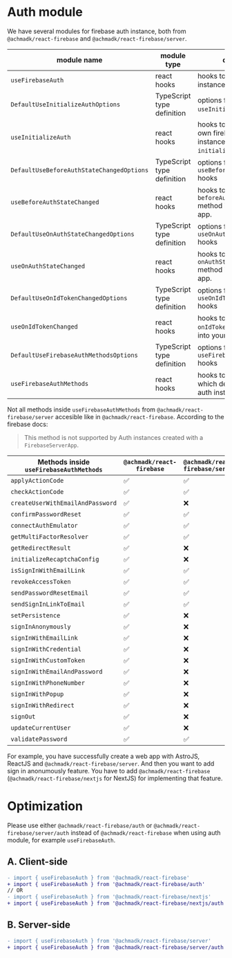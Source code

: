 # Auth module
We have several modules for firebase auth instance, both from `@achmadk/react-firebase` and `@achmadk/react-firebase/server`.

| module name | module type | description |
| --- | --- | --- |
| `useFirebaseAuth` | react hooks | hooks to get firebase auth instance |
| `DefaultUseInitializeAuthOptions` | TypeScript type definition | options for `useInitializeAuth` hooks |
| `useInitializeAuth` | react hooks | hooks to easily create your own firebase analytics instances with `initializeAuth` method |
| `DefaultUseBeforeAuthStateChangedOptions` | TypeScript type definition | options for `useBeforeAuthStateChanged` hooks |
| `useBeforeAuthStateChanged` | react hooks | hooks to easily integrate `beforeAuthStateChanged` method into your react app. |
| `DefaultUseOnAuthStateChangedOptions` | TypeScript type definition | options for `useOnAuthStateChanged` hooks |
| `useOnAuthStateChanged` | react hooks | hooks to easily integrate `onAuthStateChanged` method into your react app. |
| `DefaultUseOnIdTokenChangedOptions` | TypeScript type definition | options for `useOnIdTokenChanged` hooks |
| `useOnIdTokenChanged` | react hooks | hooks to easily integrate `onIdTokenChanged` method into your react app. |
| `DefaultUseFirebaseAuthMethodsOptions` | TypeScript type definition | options for `useFirebaseAuthMethods` hooks |
| `useFirebaseAuthMethods` | react hooks | hooks to get methods which depends on firebase auth instance. |

Not all methods inside `useFirebaseAuthMethods` from `@achmadk/react-firebase/server` accesible like in `@achmadk/react-firebase`. According to the firebase docs:
> This method is not supported by Auth instances created with a `FirebaseServerApp`.

| Methods inside `useFirebaseAuthMethods` | `@achmadk/react-firebase` | `@achmadk/react-firebase/server` |
| --- | --- | --- |
| `applyActionCode` | ✅ | ✅ |
| `checkActionCode` | ✅ | ✅ |
| `createUserWithEmailAndPassword` | ✅ | ❌ |
| `confirmPasswordReset` | ✅ | ✅ |
| `connectAuthEmulator` | ✅ | ✅ |
| `getMultiFactorResolver` | ✅ | ✅ |
| `getRedirectResult` | ✅ | ❌ |
| `initializeRecaptchaConfig` | ✅ | ❌ |
| `isSignInWithEmailLink` | ✅ | ✅ |
| `revokeAccessToken` | ✅ | ✅ |
| `sendPasswordResetEmail` | ✅ | ✅ |
| `sendSignInLinkToEmail` | ✅ | ✅ |
| `setPersistence` | ✅ | ❌ |
| `signInAnonymously` | ✅ | ❌ |
| `signInWithEmailLink` | ✅ | ❌ |
| `signInWithCredential` | ✅ | ❌ |
| `signInWithCustomToken` | ✅ | ❌ |
| `signInWithEmailAndPassword` | ✅ | ❌ |
| `signInWithPhoneNumber` | ✅ | ❌ |
| `signInWithPopup` | ✅ | ❌ |
| `signInWithRedirect` | ✅ | ❌ |
| `signOut` | ✅ | ❌ |
| `updateCurrentUser` | ✅ | ❌ |
| `validatePassword` | ✅ | ✅ |

For example, you have successfully create a web app with AstroJS, ReactJS and `@achmadk/react-firebase/server`. And then you want to add sign in anonumously feature. You have to add `@achmadk/react-firebase` (`@achmadk/react-firebase/nextjs` for NextJS) for implementing that feature.

# Optimization

Please use either `@achmadk/react-firebase/auth` or `@achmadk/react-firebase/server/auth` instead of `@achmadk/react-firebase` when using auth module, for example `useFirebaseAuth`.

## A. Client-side
```diff
- import { useFirebaseAuth } from '@achmadk/react-firebase'
+ import { useFirebaseAuth } from '@achmadk/react-firebase/auth'
// OR
- import { useFirebaseAuth } from '@achmadk/react-firebase/nextjs'
+ import { useFirebaseAuth } from '@achmadk/react-firebase/nextjs/auth'
```

## B. Server-side
```diff
- import { useFirebaseAuth } from '@achmadk/react-firebase/server'
+ import { useFirebaseAuth } from '@achmadk/react-firebase/server/auth'
```